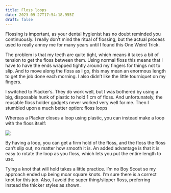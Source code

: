 ```yaml
---
title: Floss loops
date: 2023-09-27T17:54:18.955Z
draft: false
---
```

Flossing is important, as your dental hygienist has no doubt reminded you continuously. I really don’t mind the ritual of flossing, but the actual process used to really annoy me for many years until I found this One Weird Trick.

The problem is that my teeth are quite tight, which means it takes a bit of tension to get the floss between them. Using normal floss this means that I have to have the ends wrapped tightly around my fingers for things not to slip. And to move along the floss as I go, this may mean an enormous length to get the job done each morning. I also didn’t like the little tourniquet on my fingers.

I switched to Placker’s. They do work well, but I was bothered by using a big, disposable hunk of plastic to hold 1 cm of floss. And unfortunately, the reusable floss holder gadgets never worked very well for me. Then I stumbled upon a much better option: floss loops

Whereas a Placker closes a loop using plastic, you can instead make a loop with the floss itself:

![](/img/floss.jpg)

By having a loop, you can get a firm hold of the floss, and the floss the floss can’t slip out, no matter how smooth it is. An added advantage is that it is easy to rotate the loop as you floss, which lets you put the entire length to use.

Tying a knot that will hold takes a little practice. I’m no Boy Scout so my approach ended up being moar square knots. I’m sure there is a correct knot for this job. Also, I avoid the super thing/slipper floss, preferring instead the thicker styles as shown.